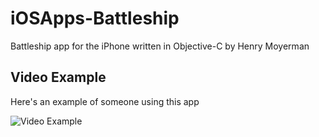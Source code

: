 # iOSApps-Battleship
Battleship app for the iPhone written in Objective-C by Henry Moyerman

## Video Example

Here's an example of someone using this app

<img src='http://www.henrymoyerman.com/GIFS/battleshipDemo.gif' title='Video Example' alt='Video Example' />
